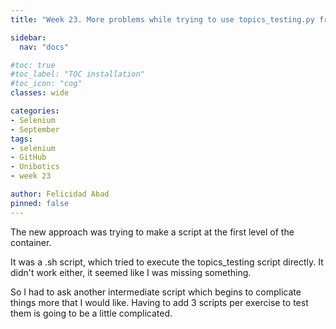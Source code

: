 ```yaml
---
title: "Week 23. More problems while trying to use topics_testing.py from outside container"

sidebar:
  nav: "docs"

#toc: true
#toc_label: "TOC installation"
#toc_icon: "cog"
classes: wide

categories:
- Selenium
- September
tags:
- selenium
- GitHub
- Unibotics
- week 23

author: Felicidad Abad
pinned: false
---
```



The new approach was trying to make a script at the first level of the container.

It was a .sh script, which tried to execute the topics_testing script directly. It didn't work either, it seemed like I was missing something.

So I had to ask another intermediate script which begins to complicate things more that I would like. Having to add 3 scripts per exercise to test them is going to be a little complicated.
